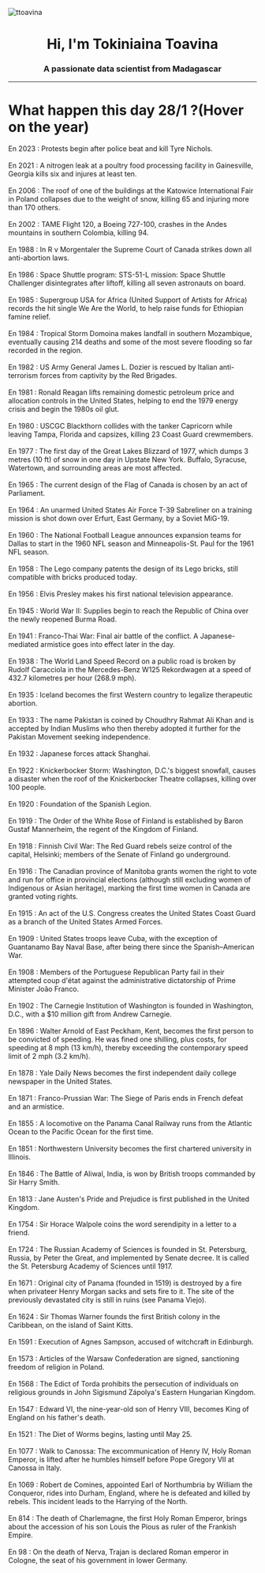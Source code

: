 
<p align="left"> <img src="https://komarev.com/ghpvc/?username=ttoavina&label=Profile%20views&color=0e75b6&style=flat" alt="ttoavina" /> </p>
<h1 align="center">Hi, I'm Tokiniaina Toavina</h1>
<h3 align="center">A passionate data scientist from Madagascar</h3>
    
<hr/>
<h1> What happen this day 28/1 ?(Hover on the year)</h1>

En 2023 : Protests begin after police beat and kill Tyre Nichols.
<br/><br/>
En 2021 : A nitrogen leak at a poultry food processing facility in Gainesville, Georgia kills six and injures at least ten.
<br/><br/>
En 2006 : The roof of one of the buildings at the Katowice International Fair in Poland collapses due to the weight of snow, killing 65 and injuring more than 170 others.
<br/><br/>
En 2002 : TAME Flight 120, a Boeing 727-100, crashes in the Andes mountains in southern Colombia, killing 94.
<br/><br/>
En 1988 : In R v Morgentaler the Supreme Court of Canada strikes down all anti-abortion laws.
<br/><br/>
En 1986 : Space Shuttle program: STS-51-L mission: Space Shuttle Challenger disintegrates after liftoff, killing all seven astronauts on board.
<br/><br/>
En 1985 : Supergroup USA for Africa (United Support of Artists for Africa) records the hit single We Are the World, to help raise funds for Ethiopian famine relief.
<br/><br/>
En 1984 : Tropical Storm Domoina makes landfall in southern Mozambique, eventually causing 214 deaths and some of the most severe flooding so far recorded in the region.
<br/><br/>
En 1982 : US Army General James L. Dozier is rescued by Italian anti-terrorism forces from captivity by the Red Brigades.
<br/><br/>
En 1981 : Ronald Reagan lifts remaining domestic petroleum price and allocation controls in the United States, helping to end the 1979 energy crisis and begin the 1980s oil glut.
<br/><br/>
En 1980 : USCGC Blackthorn collides with the tanker Capricorn while leaving Tampa, Florida and capsizes, killing 23 Coast Guard crewmembers.
<br/><br/>
En 1977 : The first day of the Great Lakes Blizzard of 1977, which dumps 3 metres (10 ft) of snow in one day in Upstate New York. Buffalo, Syracuse, Watertown, and surrounding areas are most affected.
<br/><br/>
En 1965 : The current design of the Flag of Canada is chosen by an act of Parliament.
<br/><br/>
En 1964 : An unarmed United States Air Force T-39 Sabreliner on a training mission is shot down over Erfurt, East Germany, by a Soviet MiG-19.
<br/><br/>
En 1960 : The National Football League announces expansion teams for Dallas to start in the 1960 NFL season and Minneapolis-St. Paul for the 1961 NFL season.
<br/><br/>
En 1958 : The Lego company patents the design of its Lego bricks, still compatible with bricks produced today.
<br/><br/>
En 1956 : Elvis Presley makes his first national television appearance.
<br/><br/>
En 1945 : World War II: Supplies begin to reach the Republic of China over the newly reopened Burma Road.
<br/><br/>
En 1941 : Franco-Thai War: Final air battle of the conflict. A Japanese-mediated armistice goes into effect later in the day.
<br/><br/>
En 1938 : The World Land Speed Record on a public road is broken by Rudolf Caracciola in the Mercedes-Benz W125 Rekordwagen at a speed of 432.7 kilometres per hour (268.9 mph).
<br/><br/>
En 1935 : Iceland becomes the first Western country to legalize therapeutic abortion.
<br/><br/>
En 1933 : The name Pakistan is coined by Choudhry Rahmat Ali Khan and is accepted by Indian Muslims who then thereby adopted it further for the Pakistan Movement seeking independence.
<br/><br/>
En 1932 : Japanese forces attack Shanghai.
<br/><br/>
En 1922 : Knickerbocker Storm: Washington, D.C.'s biggest snowfall, causes a disaster when the roof of the Knickerbocker Theatre collapses, killing over 100 people.
<br/><br/>
En 1920 : Foundation of the Spanish Legion.
<br/><br/>
En 1919 : The Order of the White Rose of Finland is established by Baron Gustaf Mannerheim, the regent of the Kingdom of Finland.
<br/><br/>
En 1918 : Finnish Civil War: The Red Guard rebels seize control of the capital, Helsinki; members of the Senate of Finland go underground.
<br/><br/>
En 1916 : The Canadian province of Manitoba grants women the right to vote and run for office in provincial elections (although still excluding women of Indigenous or Asian heritage), marking the first time women in Canada are granted voting rights.
<br/><br/>
En 1915 : An act of the U.S. Congress creates the United States Coast Guard as a branch of the United States Armed Forces.
<br/><br/>
En 1909 : United States troops leave Cuba, with the exception of Guantanamo Bay Naval Base, after being there since the Spanish–American War.
<br/><br/>
En 1908 : Members of the Portuguese Republican Party fail in their attempted coup d'état against the administrative dictatorship of Prime Minister João Franco.
<br/><br/>
En 1902 : The Carnegie Institution of Washington is founded in Washington, D.C., with a $10 million gift from Andrew Carnegie.
<br/><br/>
En 1896 : Walter Arnold of East Peckham, Kent, becomes the first person to be convicted of speeding. He was fined one shilling, plus costs, for speeding at 8 mph (13 km/h), thereby exceeding the contemporary speed limit of 2 mph (3.2 km/h).
<br/><br/>
En 1878 : Yale Daily News becomes the first independent daily college newspaper in the United States.
<br/><br/>
En 1871 : Franco-Prussian War: The Siege of Paris ends in French defeat and an armistice.
<br/><br/>
En 1855 : A locomotive on the Panama Canal Railway runs from the Atlantic Ocean to the Pacific Ocean for the first time.
<br/><br/>
En 1851 : Northwestern University becomes the first chartered university in Illinois.
<br/><br/>
En 1846 : The Battle of Aliwal, India, is won by British troops commanded by Sir Harry Smith.
<br/><br/>
En 1813 : Jane Austen's Pride and Prejudice is first published in the United Kingdom.
<br/><br/>
En 1754 : Sir Horace Walpole coins the word serendipity in a letter to a friend.
<br/><br/>
En 1724 : The Russian Academy of Sciences is founded in St. Petersburg, Russia, by Peter the Great, and implemented by Senate decree. It is called the St. Petersburg Academy of Sciences until 1917.
<br/><br/>
En 1671 : Original city of Panama (founded in 1519) is destroyed by a fire when privateer Henry Morgan sacks and sets fire to it. The site of the previously devastated city is still in ruins (see Panama Viejo).
<br/><br/>
En 1624 : Sir Thomas Warner founds the first British colony in the Caribbean, on the island of Saint Kitts.
<br/><br/>
En 1591 : Execution of Agnes Sampson, accused of witchcraft in Edinburgh.
<br/><br/>
En 1573 : Articles of the Warsaw Confederation are signed, sanctioning freedom of religion in Poland.
<br/><br/>
En 1568 : The Edict of Torda prohibits the persecution of individuals on religious grounds in John Sigismund Zápolya's Eastern Hungarian Kingdom.
<br/><br/>
En 1547 : Edward VI, the nine-year-old son of Henry VIII, becomes King of England on his father's death.
<br/><br/>
En 1521 : The Diet of Worms begins, lasting until May 25.
<br/><br/>
En 1077 : Walk to Canossa: The excommunication of Henry IV, Holy Roman Emperor, is lifted after he humbles himself before Pope Gregory VII at Canossa in Italy.
<br/><br/>
En 1069 : Robert de Comines, appointed Earl of Northumbria by William the Conqueror, rides into Durham, England, where he is defeated and killed by rebels. This incident leads to the Harrying of the North.
<br/><br/>
En 814 : The death of Charlemagne, the first Holy Roman Emperor, brings about the accession of his son Louis the Pious as ruler of the Frankish Empire.
<br/><br/>
En 98 : On the death of Nerva, Trajan is declared Roman emperor in Cologne, the seat of his government in lower Germany.
<br/><br/>
